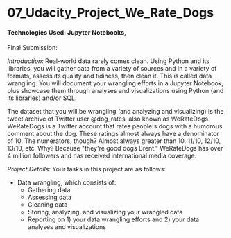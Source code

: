 # 07_Udacity_Project_We_Rate_Dogs

#### Technologies Used: Jupyter Notebooks, 

Final Submission:

*Introduction:*
Real-world data rarely comes clean. Using Python and its libraries, you will gather data from a variety of sources and in a variety of formats, assess its quality and tidiness, then clean it. This is called data wrangling. You will document your wrangling efforts in a Jupyter Notebook, plus showcase them through analyses and visualizations using Python (and its libraries) and/or SQL.

The dataset that you will be wrangling (and analyzing and visualizing) is the tweet archive of Twitter user @dog_rates, also known as WeRateDogs. WeRateDogs is a Twitter account that rates people's dogs with a humorous comment about the dog. These ratings almost always have a denominator of 10. The numerators, though? Almost always greater than 10. 11/10, 12/10, 13/10, etc. Why? Because "they're good dogs Brent." WeRateDogs has over 4 million followers and has received international media coverage.

*Project Details:*
Your tasks in this project are as follows:
* Data wrangling, which consists of:
  * Gathering data
  * Assessing data
  * Cleaning data
  * Storing, analyzing, and visualizing your wrangled data
  * Reporting on 1) your data wrangling efforts and 2) your data analyses and visualizations
